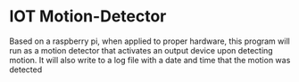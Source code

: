# IOT Motion-Detector
Based on a raspberry pi, when applied to proper hardware, this program will run as a motion detector that activates an output device upon detecting motion. It will also write to a log file with a date and time that the motion was detected
